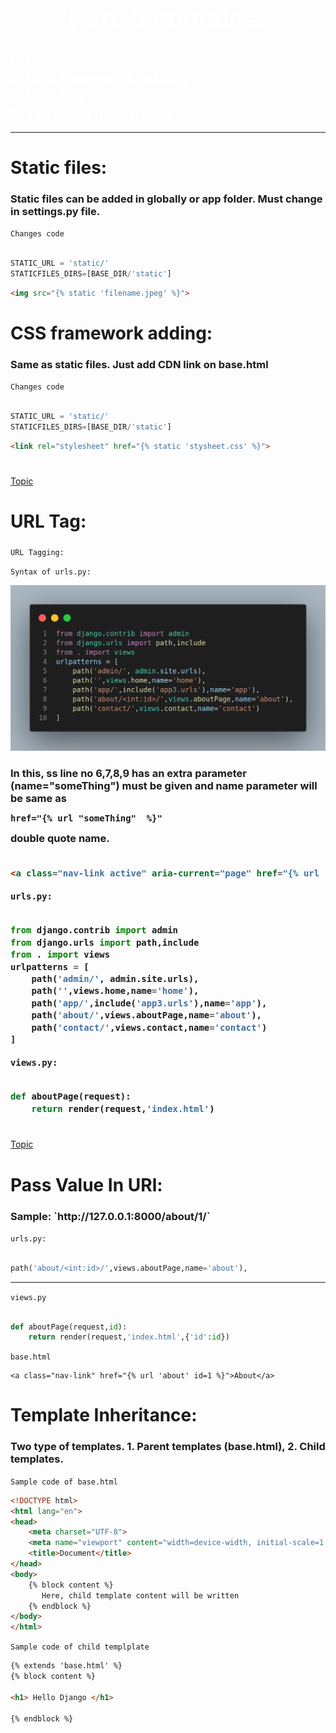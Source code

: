 <h1 style="text-align:center;font-size:2.5rem;color:white" class="heading">Part-3 contains:</h1>
<ol>
        <li style="color: white;font-size: 1.5rem;">Static files</li>
        <li style="color: white;font-size: 1.5rem;">CSS framework adding</li>
        <li style="color: white;font-size: 1.5rem;">URL Tag</li>
        <li style="color: white;font-size: 1.5rem;">Template Inheritance</li>
</ol>
<hr>
<h1 class="heading">Static files:</h1>
<h3 class="details">Static files can be added in globally or app folder. Must change in settings.py file.</h3>

`Changes code`

```py

STATIC_URL = 'static/'
STATICFILES_DIRS=[BASE_DIR/'static'] 

```
```html
<img src="{% static 'filename.jpeg' %}">
```

<h1 class="heading">CSS framework adding:</h1>
<h3 class="details">Same as static files. Just add CDN link on base.html</h3>

`Changes code`

```py

STATIC_URL = 'static/'
STATICFILES_DIRS=[BASE_DIR/'static'] 

```
```html
<link rel="stylesheet" href="{% static 'stysheet.css' %}">
```

#

<div id="urlTag">
<a href="#topic">Topic</a>
<h1>URL Tag:</h1>
<h3></h3>

`URL Tagging:`

`Syntax of urls.py:`

<img src="../urlTagging.png">

<h3>In this, ss line no 6,7,8,9 has an extra parameter (name="someThing") must be given and name parameter will be same as <code><pre>href="{% url "someThing"  %}"</pre></code> double quote name.

```html

<a class="nav-link active" aria-current="page" href="{% url 'contact' %}">Contact</a>

```

`urls.py:`

```py

from django.contrib import admin
from django.urls import path,include
from . import views
urlpatterns = [
    path('admin/', admin.site.urls),
    path('',views.home,name='home'),
    path('app/',include('app3.urls'),name='app'),
    path('about/',views.aboutPage,name='about'),
    path('contact/',views.contact,name='contact')
]

```

`views.py:`

```py

def aboutPage(request):
    return render(request,'index.html')

```

</div>

#

<div id="passValueInURL">
<a href="#topic">Topic</a>
<h1>Pass Value In URl:</h1>
<h3>Sample: `http://127.0.0.1:8000/about/1/` </h3> 

`urls.py:`

```py

path('about/<int:id>/',views.aboutPage,name='about'),

```   

<hr>

`views.py`

```py

def aboutPage(request,id):
    return render(request,'index.html',{'id':id})

```

`base.html`

```
<a class="nav-link" href="{% url 'about' id=1 %}">About</a>

```

</div>

#

<h1 class="heading">Template Inheritance:</h1>
<h3 class="details">Two type of templates. 1. Parent templates (base.html), 2. Child templates.</h3>

`Sample code of base.html`
```html
<!DOCTYPE html>
<html lang="en">
<head>
    <meta charset="UTF-8">
    <meta name="viewport" content="width=device-width, initial-scale=1.0">
    <title>Document</title>
</head>
<body>
    {% block content %}
       Here, child template content will be written
    {% endblock %}
</body>
</html>
```

`Sample code of child templplate`

```html
{% extends 'base.html' %}
{% block content %}

<h1> Hello Django </h1>

{% endblock %}
```

<!-- Template for readme -->
<!-- 
<h1 class="heading"></h1>
<ol class="topic-container">
        <li class="topic" style="color: white;font-size: 1.5rem;">Topic Name</li>
        <li class="topic" style="color: white;font-size: 1.5rem;">Topic Name</li>
        <li class="topic" style="color: white;font-size: 1.5rem;">Topic Name</li>
        <li class="topic" style="color: white;font-size: 1.5rem;">Topic Name</li>
</ol>
<h1 class="heading"></h1>
<h3 class="details"></h3>
<h1 class="heading"></h1>
<h3 class="details"></h3>
 -->
